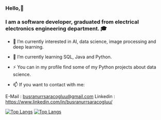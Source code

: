 ### Hello,👋 
### I am a software developer, graduated from electrical electronics engineering department. 🎓

<!--
**BusraNurSaracoglu/BusraNurSaracoglu** is a ✨ _special_ ✨ repository because its `README.md` (this file) appears on your GitHub profile.

Here are some ideas to get you started:

- 🔭 I’m currently working on ...
- 🌱 I’m currently learning ...
- 👯 I’m looking to collaborate on ...
- 🤔 I’m looking for help with ...
- 💬 Ask me about ...
- 📫 How to reach me: ...
- 😄 Pronouns: ...
- ⚡ Fun fact: ...
-->

- 🔭 I’m currently interested in AI, data science, image processing and deep learning.
- 🌱 I’m currently learning SQL, Java and Python.
- ⚡ You can in my profile find some of my Python projects about data science.



- 📫 If you want to contact with me:

E-Mail     : busranurrsaracogluu@gmail.com
Linkedin   : https://www.linkedin.com/in/busranurrsaracogluu/


[![Top Langs](https://github-readme-stats.vercel.app/api/top-langs/?username=BusraNurSaracoglu&layout=compact)](https://github.com/anuraghazra/github-readme-stats)
[![Top Langs](https://github-readme-stats.vercel.app/api/top-langs/?username=BusraNurSaracoglu&langs_count=8)](https://github.com/anuraghazra/github-readme-stats)
